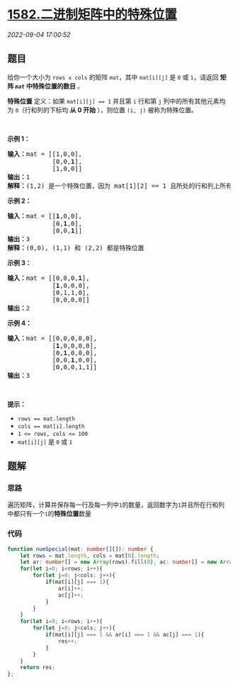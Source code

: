 # [1582.二进制矩阵中的特殊位置](https://leetcode.cn/problems/special-positions-in-a-binary-matrix)
*2022-09-04 17:00:52*
## 题目
<p>给你一个大小为 <code>rows x cols</code> 的矩阵 <code>mat</code>，其中 <code>mat[i][j]</code> 是 <code>0</code> 或 <code>1</code>，请返回 <strong>矩阵&nbsp;<em><code>mat</code></em> 中特殊位置的数目</strong> 。</p>

<p><strong>特殊位置</strong> 定义：如果 <code>mat[i][j] == 1</code> 并且第 <code>i</code> 行和第 <code>j</code> 列中的所有其他元素均为 <code>0</code>（行和列的下标均 <strong>从 0 开始</strong> ），则位置 <code>(i, j)</code> 被称为特殊位置。</p>

<p>&nbsp;</p>

<p><strong>示例 1：</strong></p>

<pre><strong>输入：</strong>mat = [[1,0,0],
&nbsp;           [0,0,<strong>1</strong>],
&nbsp;           [1,0,0]]
<strong>输出：</strong>1
<strong>解释：</strong>(1,2) 是一个特殊位置，因为 mat[1][2] == 1 且所处的行和列上所有其他元素都是 0
</pre>

<p><strong>示例 2：</strong></p>

<pre><strong>输入：</strong>mat = [[<strong>1</strong>,0,0],
&nbsp;           [0,<strong>1</strong>,0],
&nbsp;           [0,0,<strong>1</strong>]]
<strong>输出：</strong>3
<strong>解释：</strong>(0,0), (1,1) 和 (2,2) 都是特殊位置
</pre>

<p><strong>示例 3：</strong></p>

<pre><strong>输入：</strong>mat = [[0,0,0,<strong>1</strong>],
&nbsp;           [<strong>1</strong>,0,0,0],
&nbsp;           [0,1,1,0],
&nbsp;           [0,0,0,0]]
<strong>输出：</strong>2
</pre>

<p><strong>示例 4：</strong></p>

<pre><strong>输入：</strong>mat = [[0,0,0,0,0],
&nbsp;           [<strong>1</strong>,0,0,0,0],
&nbsp;           [0,<strong>1</strong>,0,0,0],
&nbsp;           [0,0,<strong>1</strong>,0,0],
&nbsp;           [0,0,0,1,1]]
<strong>输出：</strong>3
</pre>

<p>&nbsp;</p>

<p><strong>提示：</strong></p>

<ul>
  <li><code>rows == mat.length</code></li>
  <li><code>cols == mat[i].length</code></li>
  <li><code>1 &lt;= rows, cols &lt;= 100</code></li>
  <li><code>mat[i][j]</code> 是 <code>0</code> 或 <code>1</code></li>
</ul>


## 题解
### 思路
遍历矩阵，计算并保存每一行及每一列中`1`的数量，返回数字为`1`并且所在行和列中都只有一个`1`的**特殊位置**数量
### 代码
```typescript
function numSpecial(mat: number[][]): number {
    let rows = mat.length, cols = mat[0].length;
    let ar: number[] = new Array(rows).fill(0), ac: number[] = new Array(cols).fill(0), res = 0;
    for(let i=0; i<rows; i++){
        for(let j=0; j<cols; j++){
            if(mat[i][j] === 1){
                ar[i]++;
                ac[j]++;
            }
        }
    }
    for(let i=0; i<rows; i++){
        for(let j=0; j<cols; j++){
            if(mat[i][j] === 1 && ar[i] === 1 && ac[j] === 1){
                res++;
            }
        }
    }
    return res;
};
```
